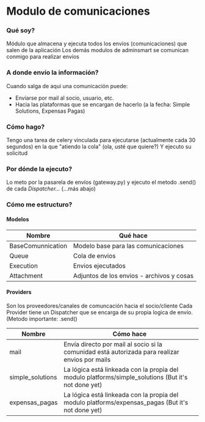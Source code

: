 # Modulo de comunicaciones

### Qué soy?

Módulo que almacena y ejecuta todos los envíos (comunicaciones) que salen de la aplicación
Los demás modulos de adminsmart se comunican conmigo para realizar envíos 

### A donde envío la información?

Cuando salga de aqui una comunicación puede:
- Enviarse por mail al socio, usuario, etc.
- Hacia las plataformas que se encargan de hacerlo (a la fecha: Simple Solutions, Expensas Pagas)

### Cómo hago?

Tengo una tarea de celery vinculada para ejecutarse (actualmente cada 30 segundos) en la que "atiendo la cola" (ola, usté que quiere?)
Y ejecuto su solicitud

### Por dónde la ejecuto?

Lo meto por la pasarela de envíos (gateway.py) y ejecuto el metodo .send() de cada _Dispatcher..._ (...más abajo)

### Cómo me estructuro? 

#### Modelos

| Nombre | Qué hace |
| ------ | ------ |
| BaseComunnication | Modelo base para las comunicaciones |
| Queue | Cola de envios |
| Execution | Envios ejecutados |
| Attachment | Adjuntos de los envios - archivos y cosas |


#### Providers

Son los proveedores/canales de comuncación hacia el socio/cliente
Cada Provider tiene un Dispatcher que se encarga de su propia logica de envío. (Metodo importante: .send()

| Nombre | Cómo hace |
| ------ | ------ |
| mail | Envía directo por mail al socio si la comunidad está autorizada para realizar envios por mails |
| simple_solutions | La lógica está linkeada con la propia del modulo platforms/simple_solutions (But it's not done yet) |
| expensas_pagas | La lógica está linkeada con la propia del modulo platforms/expensas_pagas (But it's not done yet) |
